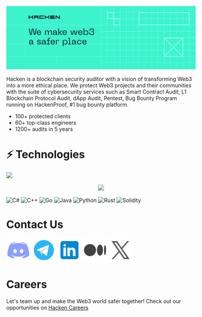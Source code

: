 [![Title Header](public/images/header.svg)](https://hacken.io/)

Hacken is a blockchain security auditor with a vision of transforming Web3 into a more ethical place.
We protect Web3 projects and their communities with the suite of cybersecurity services such as Smart Contract Audit, L1 Blockchain Protocol Audit, dApp Audit, Pentest, Bug Bounty Program running on HackenProof, #1 bug bounty platform.

- 100+ protected clients
- 60+ top-class engineers
- 1200+ audits in 5 years

# :zap: Technologies

<p>
    <img src="https://skillicons.dev/icons?i=rust,solidity,java,python,go,cs,cpp" />
</p>

<p align="center">
  <a href="https://skillicons.dev">
    <img src="https://skillicons.dev/icons?i=rust,solidity,java,python,go,cs,cpp" />
  </a>
</p>

![C#](https://img.shields.io/badge/c%23-%23239120.svg?style=for-the-badge&logo=c-sharp&logoColor=white)
![C++](https://img.shields.io/badge/c++-%2300599C.svg?style=for-the-badge&logo=c%2B%2B&logoColor=white)
![Go](https://img.shields.io/badge/go-%2300ADD8.svg?style=for-the-badge&logo=go&logoColor=white)
![Java](https://img.shields.io/badge/java-%23ED8B00.svg?style=for-the-badge&logo=openjdk&logoColor=white)
![Python](https://img.shields.io/badge/python-3670A0?style=for-the-badge&logo=python&logoColor=ffdd54)
![Rust](https://img.shields.io/badge/rust-%23000000.svg?style=for-the-badge&logo=rust&logoColor=white)
![Solidity](https://img.shields.io/badge/Solidity-%23363636.svg?style=for-the-badge&logo=solidity&logoColor=white)

# Contact Us

[![Discord](public/images/social/discord.svg)](https://discord.com/invite/R2rP5sr5kX)
[![Telegram](public/images/social/telegram.svg)](https://t.me/hackenai)
[![Linkedin](public/images/social/linkedin.svg)](https://www.linkedin.com/company/hacken/)
[![Medium](public/images/social/medium.svg)](URL_DEL_ENLACE_DE_MEDIUM)
[![X](public/images/social/x.svg)](https://twitter.com/hackenclub)

# Careers

Let's team up and make the Web3 world safer together! Check out our opportunities on [Hacken Careers](https://hacken.peopleforce.io/careers)
